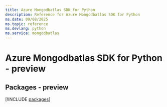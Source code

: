 ```yaml
---
title: Azure Mongodbatlas SDK for Python
description: Reference for Azure Mongodbatlas SDK for Python
ms.date: 09/08/2025
ms.topic: reference
ms.devlang: python
ms.service: mongodbatlas
---
```

# Azure Mongodbatlas SDK for Python - preview
## Packages - preview
[!INCLUDE [packages](mongodbatlas-index.md)]